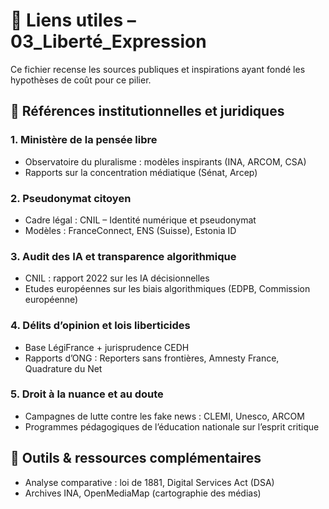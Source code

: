 # 🔗 Liens utiles – 03_Liberté_Expression

Ce fichier recense les sources publiques et inspirations ayant fondé les hypothèses de coût pour ce pilier.

## 📘 Références institutionnelles et juridiques

### 1. Ministère de la pensée libre
- Observatoire du pluralisme : modèles inspirants (INA, ARCOM, CSA)
- Rapports sur la concentration médiatique (Sénat, Arcep)

### 2. Pseudonymat citoyen
- Cadre légal : CNIL – Identité numérique et pseudonymat
- Modèles : FranceConnect, ENS (Suisse), Estonia ID

### 3. Audit des IA et transparence algorithmique
- CNIL : rapport 2022 sur les IA décisionnelles
- Etudes européennes sur les biais algorithmiques (EDPB, Commission européenne)

### 4. Délits d’opinion et lois liberticides
- Base LégiFrance + jurisprudence CEDH
- Rapports d’ONG : Reporters sans frontières, Amnesty France, Quadrature du Net

### 5. Droit à la nuance et au doute
- Campagnes de lutte contre les fake news : CLEMI, Unesco, ARCOM
- Programmes pédagogiques de l’éducation nationale sur l’esprit critique

## 🧰 Outils & ressources complémentaires

- Analyse comparative : loi de 1881, Digital Services Act (DSA)
- Archives INA, OpenMediaMap (cartographie des médias)
